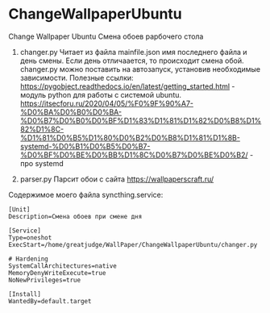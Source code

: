 # ChangeWallpaperUbuntu
Change Wallpaper Ubuntu
Смена обоев рарбочего стола

1. changer.py
    Читает из файла  mainfile.json имя последнего файла и день смены. Если день отличаается, то происходит смена обой.
    changer.py можно поставить на автозапуск, установив необходимые зависимости.
    Полезные ссылки:
        https://pygobject.readthedocs.io/en/latest/getting_started.html - модуль python для работы с системой ubuntu.  
        https://itsecforu.ru/2020/04/05/%F0%9F%90%A7-%D0%BA%D0%B0%D0%BA-%D0%B7%D0%B0%D0%BF%D1%83%D1%81%D1%82%D0%B8%D1%82%D1%8C-%D1%81%D0%B5%D1%80%D0%B2%D0%B8%D1%81%D1%8B-systemd-%D0%B1%D0%B5%D0%B7-%D0%BF%D0%BE%D0%BB%D1%8C%D0%B7%D0%BE%D0%B2/ - про systemd
        
   
2. parser.py
    Парсит обои с сайта https://wallpaperscraft.ru/
   
   
   
Содержимое моего файла syncthing.service:  

    [Unit]
    Description=Смена обоев при смене дня

    [Service]
    Type=oneshot
    ExecStart=/home/greatjudge/WallPaper/ChangeWallpaperUbuntu/changer.py

    # Hardening
    SystemCallArchitectures=native
    MemoryDenyWriteExecute=true
    NoNewPrivileges=true

    [Install]
    WantedBy=default.target
